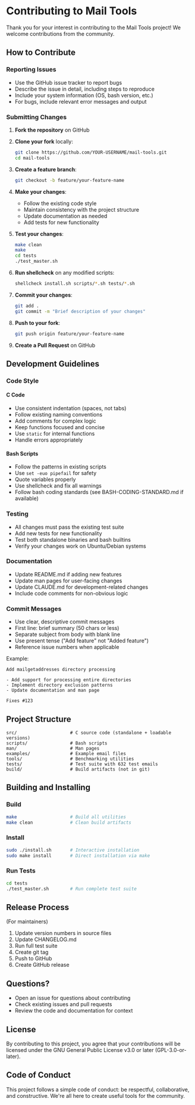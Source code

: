 # Contributing to Mail Tools

Thank you for your interest in contributing to the Mail Tools project! We welcome contributions from the community.

## How to Contribute

### Reporting Issues

- Use the GitHub issue tracker to report bugs
- Describe the issue in detail, including steps to reproduce
- Include your system information (OS, bash version, etc.)
- For bugs, include relevant error messages and output

### Submitting Changes

1. **Fork the repository** on GitHub
2. **Clone your fork** locally:
   ```bash
   git clone https://github.com/YOUR-USERNAME/mail-tools.git
   cd mail-tools
   ```

3. **Create a feature branch**:
   ```bash
   git checkout -b feature/your-feature-name
   ```

4. **Make your changes**:
   - Follow the existing code style
   - Maintain consistency with the project structure
   - Update documentation as needed
   - Add tests for new functionality

5. **Test your changes**:
   ```bash
   make clean
   make
   cd tests
   ./test_master.sh
   ```

6. **Run shellcheck** on any modified scripts:
   ```bash
   shellcheck install.sh scripts/*.sh tests/*.sh
   ```

7. **Commit your changes**:
   ```bash
   git add .
   git commit -m "Brief description of your changes"
   ```

8. **Push to your fork**:
   ```bash
   git push origin feature/your-feature-name
   ```

9. **Create a Pull Request** on GitHub

## Development Guidelines

### Code Style

#### C Code
- Use consistent indentation (spaces, not tabs)
- Follow existing naming conventions
- Add comments for complex logic
- Keep functions focused and concise
- Use `static` for internal functions
- Handle errors appropriately

#### Bash Scripts
- Follow the patterns in existing scripts
- Use `set -euo pipefail` for safety
- Quote variables properly
- Use shellcheck and fix all warnings
- Follow bash coding standards (see BASH-CODING-STANDARD.md if available)

### Testing

- All changes must pass the existing test suite
- Add new tests for new functionality
- Test both standalone binaries and bash builtins
- Verify your changes work on Ubuntu/Debian systems

### Documentation

- Update README.md if adding new features
- Update man pages for user-facing changes
- Update CLAUDE.md for development-related changes
- Include code comments for non-obvious logic

### Commit Messages

- Use clear, descriptive commit messages
- First line: brief summary (50 chars or less)
- Separate subject from body with blank line
- Use present tense ("Add feature" not "Added feature")
- Reference issue numbers when applicable

Example:
```
Add mailgetaddresses directory processing

- Add support for processing entire directories
- Implement directory exclusion patterns
- Update documentation and man page

Fixes #123
```

## Project Structure

```
src/                    # C source code (standalone + loadable versions)
scripts/                # Bash scripts
man/                    # Man pages
examples/               # Example email files
tools/                  # Benchmarking utilities
tests/                  # Test suite with 632 test emails
build/                  # Build artifacts (not in git)
```

## Building and Installing

### Build
```bash
make                    # Build all utilities
make clean              # Clean build artifacts
```

### Install
```bash
sudo ./install.sh       # Interactive installation
sudo make install       # Direct installation via make
```

### Run Tests
```bash
cd tests
./test_master.sh        # Run complete test suite
```

## Release Process

(For maintainers)

1. Update version numbers in source files
2. Update CHANGELOG.md
3. Run full test suite
4. Create git tag
5. Push to GitHub
6. Create GitHub release

## Questions?

- Open an issue for questions about contributing
- Check existing issues and pull requests
- Review the code and documentation for context

## License

By contributing to this project, you agree that your contributions will be licensed under the GNU General Public License v3.0 or later (GPL-3.0-or-later).

## Code of Conduct

This project follows a simple code of conduct: be respectful, collaborative, and constructive. We're all here to create useful tools for the community.
